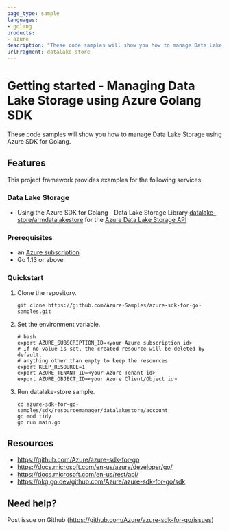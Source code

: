 ```yaml
---
page_type: sample
languages:
- golang
products:
- azure
description: "These code samples will show you how to manage Data Lake Storage using Azure SDK for Golang."
urlFragment: datalake-store
---
```


# Getting started - Managing Data Lake Storage using Azure Golang SDK

These code samples will show you how to manage Data Lake Storage using Azure SDK for Golang.

## Features

This project framework provides examples for the following services:

### Data Lake Storage
* Using the Azure SDK for Golang - Data Lake Storage Library [datalake-store/armdatalakestore](https://pkg.go.dev/github.com/Azure/azure-sdk-for-go/sdk/resourcemanager/datalake-store/armdatalakestore) for the [Azure Data Lake Storage API](https://docs.microsoft.com/en-us/rest/api/datalakestore/)

### Prerequisites
* an [Azure subscription](https://azure.microsoft.com)
* Go 1.13 or above

### Quickstart

1. Clone the repository.

    ```
    git clone https://github.com/Azure-Samples/azure-sdk-for-go-samples.git
    ```
   
2. Set the environment variable.

   ```
   # bash
   export AZURE_SUBSCRIPTION_ID=<your Azure subscription id> 
   # If no value is set, the created resource will be deleted by default.
   # anything other than empty to keep the resources
   export KEEP_RESOURCE=1 
   export AZURE_TENANT_ID=<your Azure Tenant id>          
   export AZURE_OBJECT_ID=<your Azure Client/Object id> 
   ```

3. Run datalake-store sample.

    ```
    cd azure-sdk-for-go-samples/sdk/resourcemanager/datalakestore/account
    go mod tidy
    go run main.go
    ```
   
## Resources

- https://github.com/Azure/azure-sdk-for-go
- https://docs.microsoft.com/en-us/azure/developer/go/
- https://docs.microsoft.com/en-us/rest/api/
- https://pkg.go.dev/github.com/Azure/azure-sdk-for-go/sdk

## Need help?

Post issue on Github (https://github.com/Azure/azure-sdk-for-go/issues)
